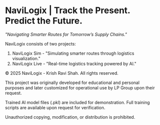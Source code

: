 # NaviLogix | Track the Present. Predict the Future.
*"Navigating Smarter Routes for Tomorrow’s Supply Chains."*

NaviLogix consists of two projects:
1) NaviLogix Sim - "Simulating smarter routes through logistics visualization."
2) NaviLogix Live - "Real-time logistics tracking powered by AI."

© 2025 NaviLogix - Krish Ravi Shah. All rights reserved. 

This project was originally developed for educational and personal purposes and later customized for operational use by LP Group upon their request.

Trained AI model files (.pkl) are included for demonstration. Full training scripts are available upon request for verification.

Unauthorized copying, modification, or distribution is prohibited.
